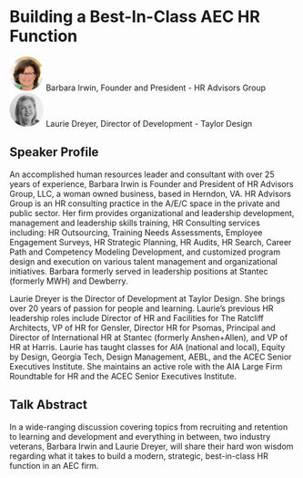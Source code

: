 # Building a Best-In-Class AEC HR Function

<img src="../media/SpeakerHeadshot_06BarbaraIrwin.png" width="60px">  
Barbara Irwin, Founder and President - HR Advisors Group  

<img src="../media/SpeakerHeadshot_06LaurieDreyer.png" width="60px">  
Laurie Dreyer, Director of Development - Taylor Design  


## Speaker Profile
An accomplished human resources leader and consultant with over 25 years of experience, Barbara Irwin is Founder and President of HR Advisors Group, LLC, a woman owned business, based in Herndon, VA. HR Advisors Group is an HR consulting practice in the A/E/C space in the private and public sector.  Her firm provides organizational and leadership development, management and leadership skills training, HR Consulting services including: HR Outsourcing, Training Needs Assessments, Employee Engagement Surveys, HR Strategic Planning, HR Audits, HR Search, Career Path and Competency Modeling Development, and customized program design and execution on various talent management and organizational initiatives. Barbara formerly served in leadership positions at Stantec (formerly MWH) and Dewberry. 

Laurie Dreyer is the Director of Development at Taylor Design. She brings over 20 years of passion for people and learning. Laurie’s previous HR leadership roles include Director of HR and Facilities for The Ratcliff Architects, VP of HR for Gensler, Director HR for Psomas, Principal and Director of International HR at Stantec (formerly Anshen+Allen), and VP of HR at Harris. Laurie has taught classes for AIA (national and local), Equity by Design, Georgia Tech, Design Management, AEBL, and the ACEC Senior Executives Institute. She maintains an active role with the AIA Large Firm Roundtable for HR and the ACEC Senior Executives Institute.

## Talk Abstract
In a wide-ranging discussion covering topics from recruiting and retention to learning and development and everything in between, two industry veterans, Barbara Irwin and Laurie Dreyer, will share their hard won wisdom regarding what it takes to build a modern, strategic, best-in-class HR function in an AEC firm. 

